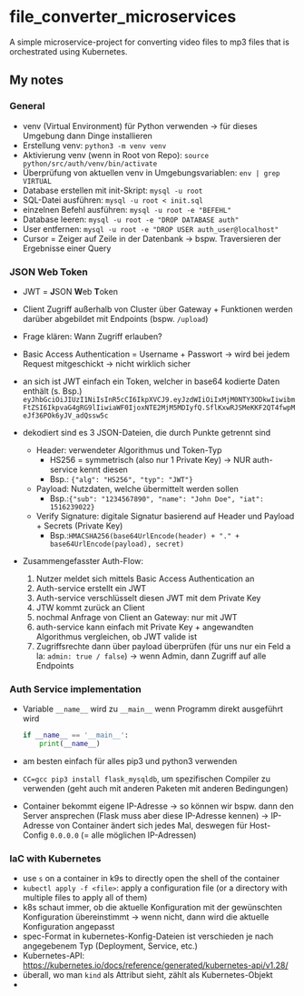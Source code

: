 # file_converter_microservices

A simple microservice-project for converting video files to mp3 files that is orchestrated using Kubernetes.

## My notes

### General

- venv (Virtual Environment) für Python verwenden -> für dieses Umgebung dann Dinge installieren
- Erstellung venv: `python3 -m venv venv`
- Aktivierung venv (wenn in Root von Repo): `source python/src/auth/venv/bin/activate`
- Überprüfung von aktuellen venv in Umgebungsvariablen: `env | grep VIRTUAL`
- Database erstellen mit init-Skript: `mysql -u root`
- SQL-Datei ausführen: `mysql -u root < init.sql`
- einzelnen Befehl ausführen: `mysql -u root -e "BEFEHL"`
- Database leeren: `mysql -u root -e "DROP DATABASE auth"`
- User entfernen: `mysql -u root -e "DROP USER auth_user@localhost"`
- Cursor = Zeiger auf Zeile in der Datenbank -> bspw. Traversieren der Ergebnisse einer Query

### JSON Web Token

- JWT = **J**SON **W**eb **T**oken
- Client Zugriff außerhalb von Cluster über Gateway + Funktionen werden darüber abgebildet mit Endpoints (bspw. `/upload`)
- Frage klären: Wann Zugriff erlauben?
- Basic Access Authentication = Username + Passwort -> wird bei jedem Request mitgeschickt -> nicht wirklich sicher
- an sich ist JWT einfach ein Token, welcher in base64 kodierte Daten enthält (s. Bsp.)
  `eyJhbGciOiJIUzI1NiIsInR5cCI6IkpXVCJ9.eyJzdWIiOiIxMjM0NTY3ODkwIiwibmFtZSI6IkpvaG4gRG9lIiwiaWF0IjoxNTE2MjM5MDIyfQ.SflKxwRJSMeKKF2QT4fwpMeJf36POk6yJV_adQssw5c`
- dekodiert sind es 3 JSON-Dateien, die durch Punkte getrennt sind

  - Header: verwendeter Algorithmus und Token-Typ
    - HS256 = symmetrisch (also nur 1 Private Key) -> NUR auth-service kennt diesen
    - Bsp.: `{"alg": "HS256", "typ": "JWT"}`
  - Payload: Nutzdaten, welche übermittelt werden sollen
    - Bsp.:`{"sub": "1234567890", "name": "John Doe", "iat": 1516239022}`
  - Verify Signature: digitale Signatur basierend auf Header und Payload + Secrets (Private Key)
    - Bsp.:`HMACSHA256(base64UrlEncode(header) + "." + base64UrlEncode(payload), secret)`

- Zusammengefasster Auth-Flow:

  1. Nutzer meldet sich mittels Basic Access Authentication an
  2. Auth-service erstellt ein JWT
  3. Auth-service verschlüsselt diesen JWT mit dem Private Key
  4. JTW kommt zurück an Client
  5. nochmal Anfrage von Client an Gateway: nur mit JWT
  6. auth-service kann einfach mit Private Key + angewandten Algorithmus vergleichen, ob JWT valide ist
  7. Zugriffsrechte dann über payload überprüfen (für uns nur ein Feld a la: `admin: true / false`) -> wenn Admin, dann Zugriff auf alle Endpoints

### Auth Service implementation

- Variable `__name__` wird zu `__main__` wenn Programm direkt ausgeführt wird
  ```python
  if __name__ == '__main__':
      print(__name__)
  ```
- am besten einfach für alles pip3 und python3 verwenden
- `CC=gcc pip3 install flask_mysqldb`, um spezifischen Compiler zu verwenden (geht auch mit anderen Paketen mit anderen Bedingungen)

- Container bekommt eigene IP-Adresse -> so können wir bspw. dann den Server ansprechen (Flask muss aber diese IP-Adresse kennen) -> IP-Adresse von Container ändert sich jedes Mal, deswegen für Host-Config `0.0.0.0` (= alle möglichen IP-Adressen)

### IaC with Kubernetes

- use `s` on a container in k9s to directly open the shell of the container
- `kubectl apply -f <file>`: apply a configuration file (or a directory with multiple files to apply all of them)
- k8s schaut immer, ob die aktuelle Konfiguration mit der gewünschten Konfiguration übereinstimmt -> wenn nicht, dann wird die aktuelle Konfiguration angepasst
- spec-Format in kubernetes-Konfig-Dateien ist verschieden je nach angegebenem Typ (Deployment, Service, etc.)
- Kubernetes-API: https://kubernetes.io/docs/reference/generated/kubernetes-api/v1.28/
- überall, wo man `kind` als Attribut sieht, zählt als Kubernetes-Objekt
- 